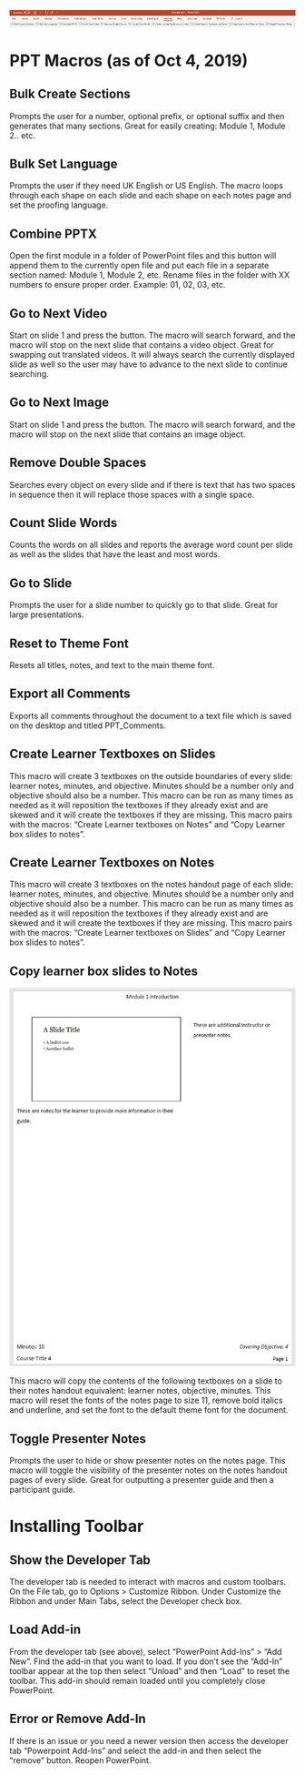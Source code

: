 ![](media/nav.png)

# PPT Macros (as of Oct 4, 2019)

## Bulk Create Sections

Prompts the user for a number, optional prefix, or optional suffix and then
generates that many sections. Great for easily creating: Module 1, Module 2..
etc.

## Bulk Set Language

Prompts the user if they need UK English or US English. The macro loops through
each shape on each slide and each shape on each notes page and set the proofing
language.

## Combine PPTX

Open the first module in a folder of PowerPoint files and this button will
append them to the currently open file and put each file in a separate section
named: Module 1, Module 2, etc. Rename files in the folder with XX numbers to
ensure proper order. Example: 01, 02, 03, etc.

## Go to Next Video

Start on slide 1 and press the button. The macro will search forward, and the
macro will stop on the next slide that contains a video object. Great for
swapping out translated videos. It will always search the currently displayed
slide as well so the user may have to advance to the next slide to continue
searching.

## Go to Next Image

Start on slide 1 and press the button. The macro will search forward, and the
macro will stop on the next slide that contains an image object.

## Remove Double Spaces

Searches every object on every slide and if there is text that has two spaces in
sequence then it will replace those spaces with a single space.

## Count Slide Words

Counts the words on all slides and reports the average word count per slide as
well as the slides that have the least and most words.

## Go to Slide

Prompts the user for a slide number to quickly go to that slide. Great for large presentations.

## Reset to Theme Font

Resets all titles, notes, and text to the main theme font.

## Export all Comments

Exports all comments throughout the document to a text file which is saved on the desktop and titled PPT_Comments.

## Create Learner Textboxes on Slides

This macro will create 3 textboxes on the outside boundaries of every slide:
learner notes, minutes, and objective. Minutes should be a number only and
objective should also be a number. This macro can be run as many times as needed
as it will reposition the textboxes if they already exist and are skewed and it
will create the textboxes if they are missing. This macro pairs with the macros:
“Create Learner textboxes on Notes” and “Copy Learner box slides to notes”.

[](media/slideboxes.png)

## Create Learner Textboxes on Notes

This macro will create 3 textboxes on the notes handout page of each slide:
learner notes, minutes, and objective. Minutes should be a number only and
objective should also be a number. This macro can be run as many times as needed
as it will reposition the textboxes if they already exist and are skewed and it
will create the textboxes if they are missing. This macro pairs with the macros:
“Create Learner textboxes on Slides” and “Copy Learner box slides to notes”.

## Copy learner box slides to Notes

![](media/notesig.png)

This macro will copy the contents of the following textboxes on a slide to their
notes handout equivalent: learner notes, objective, minutes. This macro will
reset the fonts of the notes page to size 11, remove bold italics and underline,
and set the font to the default theme font for the document.

## Toggle Presenter Notes

Prompts the user to hide or show presenter notes on the notes page. This macro
will toggle the visibility of the presenter notes on the notes handout pages of
every slide. Great for outputting a presenter guide and then a participant
guide.

# Installing Toolbar

## Show the Developer Tab

The developer tab is needed to interact with macros and custom toolbars. On the
File tab, go to Options \> Customize Ribbon. Under Customize the Ribbon and
under Main Tabs, select the Developer check box.

## Load Add-in

From the developer tab (see above), select “PowerPoint Add-Ins” \> “Add New”.
Find the add-in that you want to load. If you don’t
see the “Add-In” toolbar appear at the top then select “Unload” and then “Load”
to reset the toolbar. This add-in should remain loaded until you completely
close PowerPoint.

## Error or Remove Add-In

If there is an issue or you need a newer version then access the developer tab
“Powerpoint Add-Ins” and select the add-in and then select the “remove”
button. Reopen PowerPoint.

